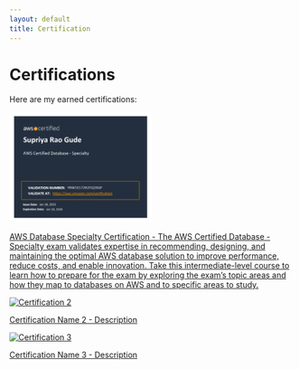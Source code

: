 ```yaml
---
layout: default
title: Certification
---
```


# Certifications

Here are my earned certifications:

<img src="Images\AWS-DSC.jpg" alt="Certification 1" style="max-width:50%; height:auto;">
<p><a href="https://aws.amazon.com/training/classroom/exam-readiness-aws-certified-database-specialty/?nc1=h_ls" target="_blank">AWS Database Specialty Certification - The AWS Certified Database - Specialty exam validates expertise in recommending, designing, and maintaining the optimal AWS database solution to improve performance, reduce costs, and enable innovation. Take this intermediate-level course to learn how to prepare for the exam by exploring the exam’s topic areas and how they map to databases on AWS and to specific areas to study.</p>

<img src="path/to/your/certificate2.jpg" alt="Certification 2" style="max-width:100%; height:auto;">
<p><a href="https://example.com/certificate2" target="_blank">Certification Name 2 - Description</p>

<img src="path/to/your/certificate3.jpg" alt="Certification 3" style="max-width:100%; height:auto;">
<p><a href="https://example.com/certificate2" target="_blank">Certification Name 3 - Description</p>
